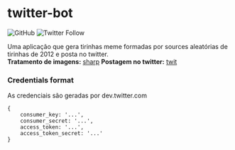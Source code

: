 # twitter-bot
![GitHub](https://img.shields.io/github/license/pedrogneri/twitter-bot.svg) ![Twitter Follow](https://img.shields.io/twitter/follow/le_derp_bot.svg?label=Seguir%20le_derp_bot&style=social) 

Uma aplicação que gera tirinhas meme formadas por sources aleatórias de tirinhas de 2012 e posta no twitter.  
**Tratamento de imagens:** [sharp](https://github.com/lovell/sharp)
**Postagem no twitter:** [twit](https://github.com/ttezel/twit)

### Credentials format
As credenciais são geradas por dev.twitter.com
```
{
    consumer_key: '...',
    consumer_secret: '...',
    access_token: '...',
    access_token_secret: '...'
}
```
